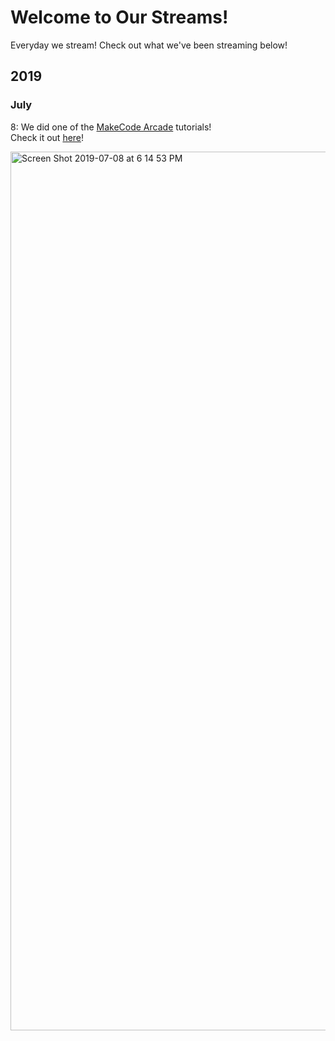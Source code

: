 # Welcome to Our Streams!

Everyday we stream! Check out what we've been streaming below!

## 2019
### July
8: We did one of the [MakeCode Arcade](https://arcade.makecode.com) tutorials!  
Check it out [here](/2019/july/8/)!  

<img width="1406" alt="Screen Shot 2019-07-08 at 6 14 53 PM" src="https://user-images.githubusercontent.com/1314285/60852451-a2d7a880-a1ac-11e9-9eab-f8c533cd7d44.png">

